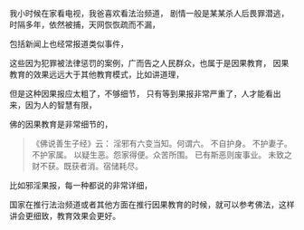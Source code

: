 我小时候在家看电视，我爸喜欢看法治频道，
剧情一般是某某杀人后畏罪潜逃，时隔多年，依然被捕，天网恢恢疏而不漏，

包括新闻上也经常报道类似事件，

这些因为犯罪被法律惩罚的案例，广而告之人民群众，也属于是因果教育，
因果教育的效果远远大于其他教育模式，比如讲道理，

但是这种因果报应太粗了，不够细节，
只有等到果报非常严重了，人才能看出来，因为人的智慧有限，

佛的因果教育是非常细节的，
> 《佛说善生子经》云： 
> 淫邪有六变当知。何谓六。
> 不自护身。
> 不护妻子。
> 不护家属。
> 以疑生恶。怨家得便。众苦所围。
> 已有斯恶则废事业。
> 未致之财不获。既获者消。宿储耗尽。

比如邪淫果报，每一种都说的非常详细，

国家在推行法治频道或者其他方面在推行因果教育的时候，就可以参考佛法，这样讲会更细致，教育效果会更好。


